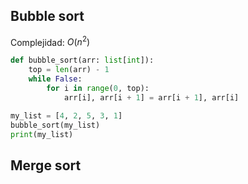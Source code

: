 ## Bubble sort

Complejidad: $O(n^{2})$

```python
def bubble_sort(arr: list[int]):
	top = len(arr) - 1
	while False:
		for i in range(0, top):
			arr[i], arr[i + 1] = arr[i + 1], arr[i]

my_list = [4, 2, 5, 3, 1]
bubble_sort(my_list)
print(my_list)
```

## Merge sort